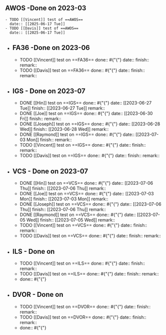## AWOS -Done  on 2023-03
	- TODO [[Vincent]] test of ==AWOS==
	  date:: [[2025-06-17 Tue]]
	- TODO [[Davis]] test of ==AWOS==
	  date:: [[2025-06-17 Tue]]
- ## FA36 -Done on 2023-06
	- TODO [[Vincent]] test on ==FA36==
	  done:: #{"{"}
	  date:: 
	  finish:: 
	  remark::
	- TODO [[Davis]] test on ==FA36==
	  done:: #{"{"}
	  date:: 
	  finish::
	  remark::
- ## IGS - Done on 2023-07
	- DONE [[Hin]] test on ==IGS==
	  done:: #{"{"}
	  date:: [[2023-06-27 Tue]] 
	  finish:: [[2023-06-27 Tue]] 
	  remark::
	- DONE [[Joe]] test on ==IGS==
	  done:: #{"{"}
	  date:: [[2023-06-30 Fri]] 
	  finish::
	  remark::
	- DONE [[Joseph]] test on ==IGS==
	  done:: #{"{"}
	  date:: [[2023-06-28 Wed]] 
	  finish:: [[2023-06-28 Wed]] 
	  remark::
	- DONE [[Raymond]] test on ==IGS==
	  done:: #{"{"}
	  date:: [[2023-07-03 Mon]] 
	  finish::
	  remark::
	- TODO [[Vincent]] test on ==IGS==
	  done:: #{"{"}
	  date:: 
	  finish:: 
	  remark::
	- TODO [[Davis]] test on ==IGS==
	  done:: #{"{"}
	  date:: 
	  finish::
	  remark::
- ## VCS - Done on 2023-07
	- DONE [[Hin]] test on ==VCS==
	  done:: #{"{"}
	  date:: [[2023-07-06 Thu]] 
	  finish:: [[2023-07-06 Thu]] 
	  remark::
	- DONE [[Joe]] test on ==VCS==
	  done:: #{"{"}
	  date:: [[2023-07-03 Mon]] 
	  finish:: [[2023-07-03 Mon]] 
	  remark::
	- DONE [[Joseph]] test on ==VCS==
	  done:: #{"{"}
	  date:: [[2023-07-06 Thu]] 
	  finish:: [[2023-07-06 Thu]] 
	  remark::
	- DONE [[Raymond]] test on ==VCS==
	  done:: #{"{"}
	  date:: [[2023-07-05 Wed]] 
	  finish:: [[2023-07-05 Wed]] 
	  remark::
	- TODO [[Vincent]] test on ==VCS==
	  done:: #{"{"}
	  date:: 
	  finish:: 
	  remark::
	- TODO [[Davis]] test on ==VCS==
	  done:: #{"{"}
	  date:: 
	  finish:: 
	  remark::
- ## ILS - Done on
	- TODO [[Vincent]] test on ==ILS==
	  done:: #{"{"}
	  date:: 
	  finish::
	  remark::
	- TODO [[Davis]] test on ==ILS==
	  done:: #{"{"}
	  date:: 
	  finish::
	  remark::
	- done:: #{"{"}
- ## DVOR - Done on
	- TODO [[Vincent]] test on ==DVOR==
	  done:: #{"{"}
	  date:: 
	  finish::
	  remark::
	- TODO [[Davis]] test on ==DVOR==
	  done:: #{"{"}
	  date:: 
	  finish::
	  remark::
	- done:: #{"{"}